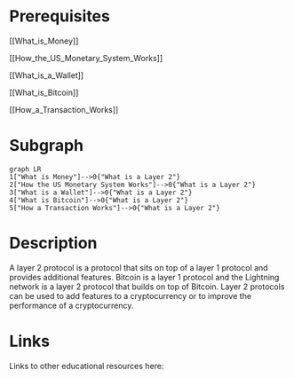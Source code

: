 # Prerequisites
[[What_is_Money]]


[[How_the_US_Monetary_System_Works]]


[[What_is_a_Wallet]]


[[What_is_Bitcoin]]


[[How_a_Transaction_Works]]
# Subgraph

```mermaid
graph LR
1["What is Money"]-->0{"What is a Layer 2"}
2["How the US Monetary System Works"]-->0{"What is a Layer 2"}
3["What is a Wallet"]-->0{"What is a Layer 2"}
4["What is Bitcoin"]-->0{"What is a Layer 2"}
5["How a Transaction Works"]-->0{"What is a Layer 2"}
```



# Description
A layer 2 protocol is a protocol that sits on top of a layer 1 protocol and provides additional features. Bitcoin is a layer 1 protocol and the Lightning network is a layer 2 protocol that builds on top of Bitcoin. Layer 2 protocols can be used to add features to a cryptocurrency or to improve the performance of a cryptocurrency.

# Links
Links to other educational resources here: